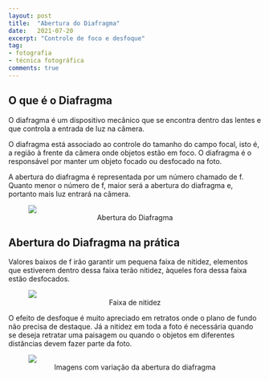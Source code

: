 ```yaml
---
layout: post
title:  "Abertura do Diafragma"
date:   2021-07-20
excerpt: "Controle de foco e desfoque"
tag:
- fotografia
- técnica fotográfica
comments: true
---
```

## O que é o Diafragma
O diafragma é um dispositivo mecânico que se encontra dentro das lentes e que controla a entrada de luz na câmera.

O diafragma está associado ao controle do tamanho do campo focal, isto é, a região à frente da câmera onde objetos estão em foco. O diafragma é o responsável por manter um objeto focado ou desfocado na foto.

A abertura do diafragma é representada por um número chamado de f. Quanto menor o número de f, maior será a abertura do diafragma e, portanto mais luz entrará na câmera.

<figure>
	<img src="https://i.imgur.com/XoX0pEM.jpg">
	<figcaption><center>Abertura do Diafragma</center></figcaption>
</figure>

## Abertura do Diafragma na prática
Valores baixos de f irão garantir um pequena faixa de nitidez, elementos que estiverem dentro dessa faixa terão nitidez, àqueles fora dessa faixa estão desfocados.

<figure>
	<img src="https://i.imgur.com/FeS3orT.png" width=”70%” height=”70%”>
	<figcaption><center>Faixa de nitidez</center></figcaption>
</figure>

O efeito de desfoque é muito apreciado em retratos onde o plano de fundo não precisa de destaque. Já a nitidez em toda a foto é necessária quando se deseja retratar uma paisagem ou quando o objetos em diferentes distâncias devem fazer parte da foto.

<figure>
	<img src="https://i.imgur.com/ybhMBDU.jpg">
	<figcaption><center>Imagens com variação da abertura do diafragma</center></figcaption>
</figure>
